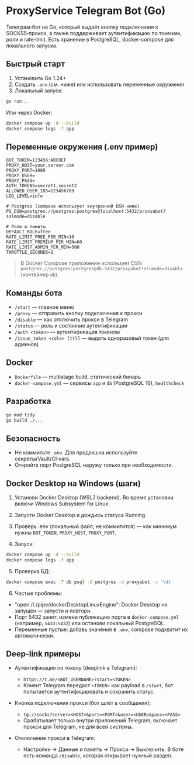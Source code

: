 # ProxyService Telegram Bot (Go)

Телеграм‑бот на Go, который выдаёт кнопку подключения к SOCKS5‑прокси, а также поддерживает аутентификацию по токенам, роли и rate‑limit. Есть хранение в PostgreSQL, docker-compose для локального запуска.

## Быстрый старт

1) Установить Go 1.24+
2) Создать `.env` (см. ниже) или использовать переменные окружения
3) Локальный запуск:
```bash
go run .
```

Или через Docker:
```bash
docker compose up -d --build
docker compose logs -f app
```

## Переменные окружения (.env пример)
```env
BOT_TOKEN=123456:ABCDEF
PROXY_HOST=your.server.com
PROXY_PORT=1080
PROXY_USER=
PROXY_PASS=
AUTH_TOKENS=secret1,secret2
ALLOWED_USER_IDS=123456789
LOG_LEVEL=info

# Postgres (compose использует внутренний DSN ниже)
PG_DSN=postgres://postgres:postgres@localhost:5432/proxyabot?sslmode=disable

# Роли и лимиты
DEFAULT_ROLE=free
RATE_LIMIT_FREE_PER_MIN=10
RATE_LIMIT_PREMIUM_PER_MIN=60
RATE_LIMIT_ADMIN_PER_MIN=500
THROTTLE_SECONDS=2
```

> В Docker Compose приложение использует DSN `postgres://postgres:postgres@db:5432/proxyabot?sslmode=disable` (контейнер `db`).

## Команды бота
- `/start` — главное меню
- `/proxy` — отправить кнопку подключения к прокси
- `/disable` — как отключить прокси в Telegram
- `/status` — роль и состояние аутентификации
- `/auth <token>` — аутентификация токеном
- `/issue_token <role> [ttl]` — выдать одноразовый токен (для админов)

## Docker
- `Dockerfile` — multistage build, статический бинарь
- `docker-compose.yml` — сервисы `app` и `db` (PostgreSQL 16), `healthcheck`

## Разработка
```bash
go mod tidy
go build ./...
```

## Безопасность
- Не коммитьте `.env`. Для продакшна используйте секреты/Vault/CI‑vars.
- Откройте порт PostgreSQL наружу только при необходимости.


## Docker Desktop на Windows (шаги)

1) Установи Docker Desktop (WSL2 backend). Во время установки включи Windows Subsystem for Linux.

2) Запусти Docker Desktop и дождись статуса Running.

3) Проверь .env (локальный файл, не коммитится) — как минимум нужны `BOT_TOKEN`, `PROXY_HOST`, `PROXY_PORT`.

4) Запуск:
```bash
docker compose up -d --build
docker compose logs -f app
```

5) Проверка БД:
```bash
docker compose exec -T db psql -U postgres -d proxyabot -c '\dt'
```

6) Частые проблемы:
- "open //./pipe/dockerDesktopLinuxEngine": Docker Desktop не запущен — запусти и повтори.
- Порт 5432 занят: измени публикацию порта в `docker-compose.yml` (например, `5433:5432`) или останови локальный PostgreSQL.
- Переменные пустые: добавь значения в `.env`, compose подхватит их автоматически.

## Deep‑link примеры

- Аутентификация по токену (deeplink в Telegram):
  - `https://t.me/<BOT_USERNAME>?start=<TOKEN>`
  - Клиент Telegram передаст `<TOKEN>` как payload в `/start`, бот попытается аутентифицировать и сохранить статус.

- Кнопка подключения прокси (бот шлёт в сообщении):
  - `tg://socks?server=<HOST>&port=<PORT>&user=<USER>&pass=<PASS>`
  - Срабатывает только внутри приложений Telegram; включает прокси для Telegram, не для всей системы.

- Отключение прокси в Telegram:
  - Настройки → Данные и память → Прокси → Выключить. В боте есть команда `/disable`, которая открывает нужный раздел.
